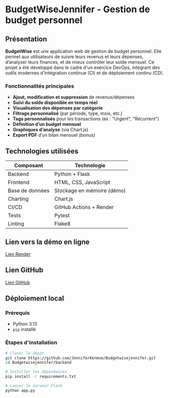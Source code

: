 # BudgetWiseJennifer - Gestion de budget personnel

## Présentation

**BudgetWise** est une application web de gestion de budget personnel. Elle permet aux utilisateurs de suivre leurs revenus et leurs dépenses, d’analyser leurs finances, et de mieux contrôler leur solde mensuel. Ce projet a été développé dans le cadre d'un exercice DevOps, intégrant des outils modernes d'intégration continue (CI) et de déploiement continu (CD).

### Fonctionnalités principales

- **Ajout, modification et suppression** de revenus/dépenses
- **Suivi du solde disponible en temps réel**
- **Visualisation des dépenses par catégorie**
- **Filtrage personnalisé** (par période, type, mois, etc.)
- **Tags personnalisés** pour les transactions (ex : "Urgent", "Récurrent")
- **Définition d’un budget mensuel**
- **Graphiques d’analyse** (via Chart.js)
- **Export PDF** d’un bilan mensuel *(bonus)*


## Technologies utilisées

| Composant       | Technologie              |
|-----------------|--------------------------|
| Backend         | Python + Flask           |
| Frontend        | HTML, CSS, JavaScript    |
| Base de données | Stockage en mémoire (démo) |
| Charting        | Chart.js                 |
| CI/CD           | GitHub Actions + Render  |
| Tests           | Pytest                   |
| Linting         | Flake8                   |

## Lien vers la démo en ligne

[Lien Render](https://budgetwisejennifer.onrender.com)

## Lien GitHub

[Lien GitHub](https://github.com/JenniferKenmoe/Budgetwisejennifer.git)

## Déploiement local

### Prérequis

- Python 3.13
- `pip` installé

### Étapes d'installation

```bash
# Cloner le dépôt
git clone https://github.com/JenniferKenmoe/Budgetwisejennifer.git
cd Budgetwisejennifer/backend

# Installer les dépendances
pip install -r requirements.txt

# Lancer le serveur Flask
python app.py
